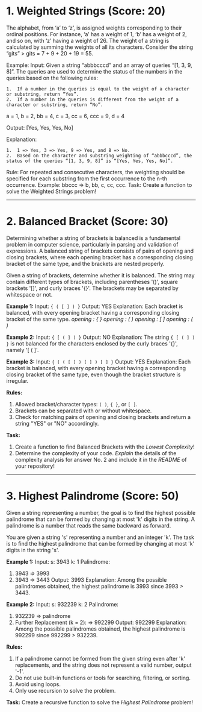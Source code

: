 # 1. Weighted Strings (Score: 20)

The alphabet, from ‘a’ to ‘z’, is assigned weights corresponding to their ordinal positions. For instance, ‘a’ has a weight of 1, ‘b’ has a weight of 2, and so on, with ‘z’ having a weight of 26. The weight of a string is calculated by summing the weights of all its characters. Consider the string “gits” > gits = 7 + 9 + 20 + 19 = 55.

Example:
Input: Given a string “abbbcccd” and an array of queries “[1, 3, 9, 8]”. The queries are used to determine the status of the numbers in the queries based on the following rules:

	1.	If a number in the queries is equal to the weight of a character or substring, return “Yes”.
	2.	If a number in the queries is different from the weight of a character or substring, return “No”.

a = 1, b = 2, bb = 4, c = 3, cc = 6, ccc = 9, d = 4

Output: [Yes, Yes, Yes, No]

Explanation:

	1.	1 => Yes, 3 => Yes, 9 => Yes, and 8 => No.
	2.	Based on the character and substring weighting of “abbbcccd”, the status of the queries “[1, 3, 9, 8]” is “[Yes, Yes, Yes, No]”.

Rule: For repeated and consecutive characters, the weighting should be specified for each substring from the first occurrence to the n-th occurrence. Example: bbccc => b, bb, c, cc, ccc. Task: Create a function to solve the Weighted Strings problem!

---

# 2. Balanced Bracket (Score: 30)

Determining whether a string of brackets is balanced is a fundamental problem in computer science, particularly in parsing and validation of expressions. A balanced string of brackets consists of pairs of opening and closing brackets, where each opening bracket has a corresponding closing bracket of the same type, and the brackets are nested properly.

Given a string of brackets, determine whether it is balanced. The string may contain different types of brackets, including parentheses '()', square brackets '[]', and curly braces '{}'. The brackets may be separated by whitespace or not.

**Example 1:**
Input: `{ ( [ ] ) }` Output: YES Explanation: Each bracket is balanced, with every opening bracket having a corresponding closing bracket of the same type. *opening : { } opening : ( ) opening : [ ] opening : ( )*

**Example 2:**
Input: `{ [ ( ] ) }` Output: NO Explanation: The string `{ [ ( ] ) }` is not balanced for the characters enclosed by the curly braces '{}', namely '[ ( ]'.

**Example 3:**
Input: `{ ( ( [ ] ) [ ] ) [ ] }` Output: YES Explanation: Each bracket is balanced, with every opening bracket having a corresponding closing bracket of the same type, even though the bracket structure is irregular.

**Rules:**
1. Allowed bracket/character types: `( )`, `{ }`, or `[ ]`.
2. Brackets can be separated with or without whitespace.
3. Check for matching pairs of opening and closing brackets and return a string "YES" or "NO" accordingly.

**Task:**
1. Create a function to find Balanced Brackets with the *Lowest Complexity*!
2. Determine the complexity of your code. *Explain* the details of the complexity analysis for answer No. 2 and include it in the *README* of your repository!

---

# 3. Highest Palindrome (Score: 50)

Given a string representing a number, the goal is to find the highest possible palindrome that can be formed by changing at most 'k' digits in the string. A palindrome is a number that reads the same backward as forward.

You are given a string 's' representing a number and an integer 'k'. The task is to find the highest palindrome that can be formed by changing at most 'k' digits in the string 's'.

**Example 1:**
Input:
s: 3943
k: 1
Palindrome:
1. 3943 => 3993
2. 3943 => 3443
Output: 3993
Explanation: Among the possible palindromes obtained, the highest palindrome is 3993 since 3993 > 3443.

**Example 2:**
Input: s: 932239 k: 2
Palindrome:
1. 932239 => palindrome
2. Further Replacement (k = 2): => 992299
Output: 992299
Explanation: Among the possible palindromes obtained, the highest palindrome is 992299 since 992299 > 932239.

**Rules:**
1. If a palindrome cannot be formed from the given string even after 'k' replacements, and the string does not represent a valid number, output '-1'.
2. Do not use built-in functions or tools for searching, filtering, or sorting.
3. Avoid using loops.
4. Only use recursion to solve the problem.

**Task:**
Create a recursive function to solve the *Highest Palindrome* problem!
